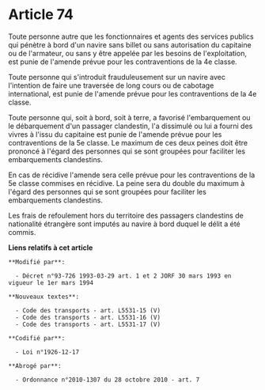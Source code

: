 # Article 74

Toute personne autre que les fonctionnaires et agents des services publics qui pénètre à bord d'un navire sans billet ou sans
autorisation du capitaine ou de l'armateur, ou sans y être appelée par les besoins de l'exploitation, est punie de l'amende
prévue pour les contraventions de la 4e classe.

Toute personne qui s'introduit frauduleusement sur un navire avec l'intention de faire une traversée de long cours ou de
cabotage international, est punie de l'amende prévue pour les contraventions de la 4e classe.

Toute personne qui, soit à bord, soit à terre, a favorisé l'embarquement ou le débarquement d'un passager clandestin, l'a
dissimulé ou lui a fourni des vivres à l'issu du capitaine est punie de l'amende prévue pour les contraventions de la 5e
classe. Le maximum de ces deux peines doit être prononcé à l'égard des personnes qui se sont groupées pour faciliter les
embarquements clandestins.

En cas de récidive l'amende sera celle prévue pour les contraventions de la 5e classe commises en récidive. La peine sera du
double du maximum à l'égard des personnes qui se sont groupées pour faciliter les embarquements clandestins.

Les frais de refoulement hors du territoire des passagers clandestins de nationalité étrangère sont imputés au navire à bord
duquel le délit a été commis.

**Liens relatifs à cet article**

	**Modifié par**:

	  - Décret n°93-726 1993-03-29 art. 1 et 2 JORF 30 mars 1993 en vigueur le 1er mars 1994

	**Nouveaux textes**:

	  - Code des transports - art. L5531-15 (V)
	  - Code des transports - art. L5531-16 (V)
	  - Code des transports - art. L5531-17 (V)

	**Codifié par**:

	  - Loi n°1926-12-17

	**Abrogé par**:

	  - Ordonnance n°2010-1307 du 28 octobre 2010 - art. 7

